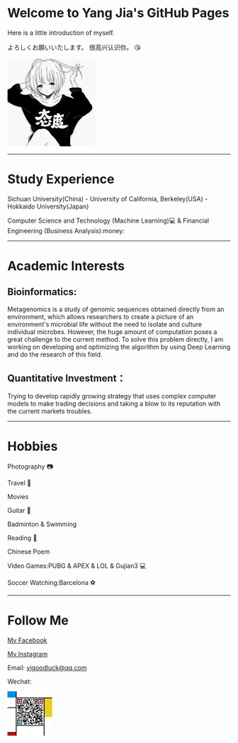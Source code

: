 # Welcome to Yang Jia's GitHub Pages

Here is a little introduction of myself.




よろしくお願いいたします。
很高兴认识你。
:kissing_heart:

![](github_fig.jpg)


-----

# Study Experience

Sichuan University(China) - University of California, Berkeley(USA) - Hokkaido University(Japan)

Computer Science and Technology (Machine Learning):computer: & Financial Engineering (Business Analysis):money:

-----

# Academic Interests

## Bioinformatics:

Metagenomics is a study of genomic sequences obtained directly from an environment, which allows researchers to create a picture of an environment's microbial life without the need to isolate and culture individual microbes. However, the huge amount of computation poses a great challenge to the current method. To solve this problem directly, I am working on developing and optimizing the algorithm by using Deep Learning and do the research of this field.

## Quantitative Investment：

Trying to develop rapidly growing strategy that uses complex computer models to make trading decisions and taking a blow to its reputation with the current markets troubles.


-----

# Hobbies

Photography :camera:

Travel :ocean:

Movies 

Guitar :guitar:

Badminton & Swimming 

Reading :book:

Chinese Poem 

Video Games:PUBG & APEX & LOL & Gujian3 :computer:

Soccer Watching:Barcelona :soccer:

-------

# Follow Me

[My Facebook](https://www.facebook.com/profile.php?id=100012850391181)

[My Instagram](https://instagram.com/jiayangyoyoyo)

Email: yjgoodluck@qq.com

Wechat: 

<img src="QR_Code.jpg" width="20%" height="20%">
